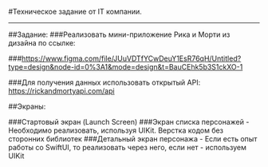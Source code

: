 #Техническое задание от IT компании.
___________________________________

##Задание:
###Реализовать мини-приложение Рика и Морти из дизайна по ссылке:

###https://www.figma.com/file/JUuVDTfYCwDeuY1EsR76qH/Untitled?type=design&node-id=0%3A1&mode=design&t=BauCEhk5b3S1ckXO-1

###Для получения данных использовать открытый API: https://rickandmortyapi.com/api

##Экраны:

###Стартовый экран (Launch Screen)
###Экран списка персонажей - Необходимо реализовать, используя UIKit. Верстка кодом без сторонних библиотек
###Детальный экран персонажа - Если есть опыт работы со SwiftUI, то реализовать через него, если нет - используем UIKit
